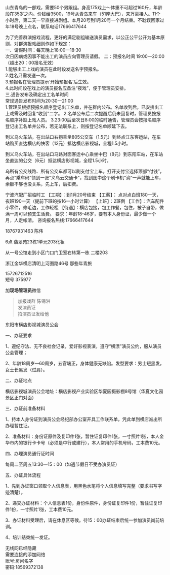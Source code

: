





山东青岛的一部戏，需要50个男跟组。身高175戏上～体重不可超过160斤，年龄段在35岁之内。价钱给3500，19号从青岛来车（51座大巴），来万豪接人。11个小时后，第二天一早直接进剧组。本月20号到1月20号一个月结束。不耽误回家过年18号晚上点名，联系电话17666417644



为了完善群演报戏流程，更好的满足剧组输送演员需求，以公正公平公开为基本原则，对群演报戏细则作如下规定：  
一、请假时间：每天晚上18:00一18:30  
次日因病或因事不能出工的演员应向管理员请假。
二：预报名时间 
19:00一20:00（超出20：00报名无效）  
1.能够出工上戏的演员在此时段发送名字预报名。  
2.姓名只需发送一次。  
3.预报名在管理员提示‘开始预报名’后生效。  
4.此时间段在戏上的演员报名应备注“夜戏”，便于管理员安排。  
三.通告发布及确定出工名单时间  
常规通告发布时间为20:30一21:00  
1.管理员根据预报名顺序登记出工名单，并在群内公布。名单收到后，已安排出工上戏需及时回复“收到"二字。
2.名单公布后二次提醒后仍未回复时，管理员按报名顺序补缺上戏人员。
3.23:00后至次日8:00的临时通告，管理员会按报名顺序登记出工名单并公布，若无法联系上，则按登记名单顺延下去。







到义乌火车站，在出站口右拐乘坐805公交车（1.5元）到终点江东客运站，在车站购买直达横店的快客（12元）抵达横店影视城，全程1.5小时。  

到义乌火车站，在出站口马路对面客运中心乘坐中巴（8元）到东阳车站，在车站坐直达的公交（6元）抵达横店影视城，全程1.5小时。  

乌所有公交线路、所有公交车都可以刷支付宝上车。打开支付宝选择顶部“付钱”，再点“乘车码”领到一张"义乌云交通卡"，找到图中这个刷卡机“滴”一声就能上车，余额不够也没关系，先上车，后扣费。


  


宁波汽配厂招临时工
【工期】：到1月20号结束
【工薪】： 点对点白班180一天，夜班190一天（提前下班的按16一小时计算）
【上班】：2班倒
【工作】：汽车配件小零件，修毛边，工作轻松
【待遇】：横店包接，包工作餐，包住，被子自带，做满一周可以预支生活费。
要求：年龄18-46岁，要有本人身份证，最少做一个月，人走帐清。
咨询报名热线:17666417644  




18767931463  陈伟  

6点 翡翠苑23栋1单元203化妆  

从一号公馆走到小区门口门卫室右转第一栋 二楼203   



浙江金华横店清明上河图路46号  那些年青旅    

15726712516      
短号 375977    

加**现场管理员**微信  
> 加报戏群  陈锡洪    
发演员证  
拍演员证发给他  



东阳市横店影视城演员公会

一、办证要求

1、遵纪守法、无不良社会记录，爱好影视表演，遵守“横漂”演员公约，服从演员公会管理；

2、年龄18周岁—60周岁，五官端正，身体健康无缺陷。发型要求：男士短黑发，女士长黑发（过肩）。

二、办证地点

横店影视城演员公会地址：横店影视产业实验区华夏园摄影棚8号馆（华夏文化园景区正门对面）

三、办证前准备材料

1、持本人身份证到演员公会经纪部办公室开具工作联系单，凭此单到横店派出所办理暂住证。

2、准备材料：身份证原件及复印件1张，暂住证复印件1张，一寸照片1张，本人金华市内的银行卡卡号（必须是中行或建行），本人常用的手机号码，工本费10元。

四、办理演员通行证时间

每周二至周五13:30—15：00（如遇节假日不受办演员证）

五、办证具体流程

1、先到办证窗口领取个人信息表，用黑色水笔将个人信息填写完整（要求书写字迹清楚）。

2、递交办证材料：个人信息表1份，身份件原件，身份证复印件1份，暂住证复印件1份，一寸照片1张，工本费10元。

3、办证材料受理后，请在休息区等候。待15：00办证结束后统一参加演员岗前培训。

4、培训结束统一发证。



无线网已经隐藏  
需要连接的添加网络  
账号:房间名字   
密码:18569372138  




